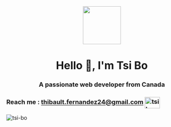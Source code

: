 
<div id="header" align="center">
  <img src="https://media.giphy.com/media/WFZvB7VIXBgiz3oDXE/giphy.gif" width="100"/>
</div>
<h1 align="center">Hello 👋, I'm Tsi Bo</h1>
<h3 align="center">A passionate web developer from Canada</h3>

### Reach me :  **thibault.fernandez24@gmail.com** <a href="https://instagram.com/tsibo_hp" target="blank"><img align="center" src="https://raw.githubusercontent.com/rahuldkjain/github-profile-readme-generator/master/src/images/icons/Social/instagram.svg" alt="tsibo_hp" height="30" width="40" align-items="center" /></a>
</p>


<p><img align="left" src="https://github-readme-stats.vercel.app/api/top-langs?username=tsi-bo&show_icons=true&locale=en&layout=compact" alt="tsi-bo" /></p>

